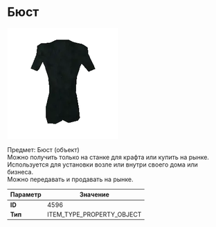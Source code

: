 # Бюст

![Item Image](../img/4596.webp?raw=true)

Предмет: Бюст (объект)<br>Можно получить только на станке для крафта или купить на рынке.<br>Используется для установки возле или внутри своего дома или бизнеса.<br>Можно передавать и продавать на рынке.


| Параметр | Значение |
|----------|----------|
| **ID** | 4596 |
| **Тип** | ITEM_TYPE_PROPERTY_OBJECT |

